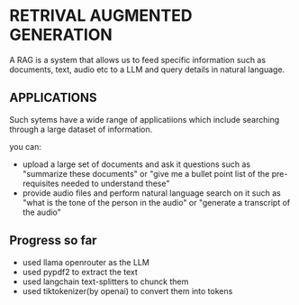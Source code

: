 # RETRIVAL AUGMENTED GENERATION

A RAG is a system that allows us to feed specific information such as documents, text, audio etc to a LLM and query details in natural language.

## APPLICATIONS

Such sytems have a wide range of applicatiions which include searching through a large dataset of information.

you can:
- upload a large set of documents and ask it questions such as "summarize these documents" or "give me a bullet point list of the pre-requisites needed to understand these"
- provide audio files and perform natural language search on it such as "what is the tone of the person in the audio" or "generate a transcript of the audio"


## Progress so far
- used llama openrouter as the LLM
- used pypdf2 to extract the text
- used langchain text-splitters to chunck them
- used tiktokenizer(by openai) to convert them into tokens